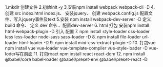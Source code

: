 
1.mkdir 创建文件
2.初始init -y
3.安装npm install  webpack webpack-cli -D
4.创建 src index.html index.js、 安装jquery、 创建 webpack.config.js 配置文件、写入jquery事件及text
5.安装 npm install webpack-dev-server -D   定义 build 命令、 定义 dev 命令 、配置dev-server 
6. html 打包   安装npm install html-webpack-plugin -D   引入 配置
7. npm install style-loader css-loader less less-loader node-sass sass-loader -D
8. npm install file-loader url-loader html-loader -D
9. npm install mini-css-extract-plugin -D
10. 打包vue   npm install vue vue-loader vue-template-compiler vue-style-loader -D       vue-loder写在前面
11. 打包react npm install react react-dom 
12. npm install @babel/core babel-loader @babel/preset-env @babel/preset-react -D

